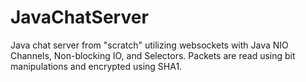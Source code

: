 # JavaChatServer
Java chat server from "scratch" utilizing websockets with Java NIO Channels, Non-blocking IO, and Selectors. Packets are read using bit manipulations and encrypted using SHA1. 
